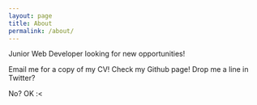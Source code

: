 ```yaml
---
layout: page
title: About
permalink: /about/
---
```


Junior Web Developer looking for new opportunities!

Email me for a copy of my CV! Check my Github page! Drop me a line in Twitter?

No? OK :<
